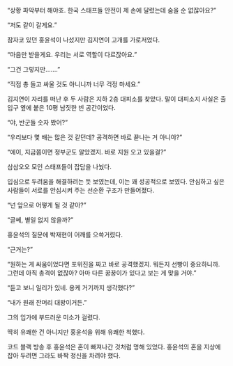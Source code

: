 “상황 파악부터 해야죠. 한국 스태프들 안전이 제 손에 달렸는데 숨을 순 없잖아요?”

“저도 같이 갈게요.”

잠자코 있던 홍윤석이 나섰지만 김지연이 고개를 가로저었다.

“마음만 받을게요. 우리는 서로 역할이 다르잖아요.”

“그건 그렇지만…….”

“직접 총 들고 싸울 것도 아니니까 너무 걱정 마세요.”

김지연이 자리를 떠난 후 두 사람은 지하 2층 대피소를 찾았다. 말이 대피소지 사실은 출입구 옆에 붙은 10평 남짓한 빈 공간이었다.

“야, 반군들 숫자 봤어?”

“우리보다 몇 배는 많은 것 같던데? 공격하면 바로 끝나는 거 아니야?”

“에이, 지금쯤이면 정부군도 알았겠지. 바로 지원 오고 있을걸?”

삼삼오오 모인 스태프들이 잡담을 나눴다.

입심으로 두려움을 해결하려는 듯 보였는데, 이는 꽤 성공적으로 보였다. 안심하고 싶은 사람들이 서로를 안심시켜 주는 선순환 구조가 만들어졌다.

“넌 앞으로 어떻게 될 것 같아?”

“글쎄, 별일 없지 않을까?”

홍윤석의 질문에 박재현이 어깨를 으쓱거렸다.

“근거는?”

“원하는 게 싸움이었다면 포위진을 짜고 바로 공격했겠지. 뭐든지 선빵이 중요하니까. 그런데 아직 총격이 없잖아? 아마 다른 꿍꿍이가 있다고 보는 게 맞을 거야.”

“듣고 보니 일리가 있네. 용케 거기까지 생각했다?”

“내가 원래 잔머리 대왕이거든.”

그의 입가에 부드러운 미소가 걸렸다.

딱히 유쾌한 건 아니지만 홍윤석을 위해 유쾌한 척했다.

코드 블랙 방송 후 홍윤석은 혼이 빠져나간 것처럼 멍해 있었다. 홍윤석의 혼을 지상에 잡아 두려면 그라도 바짝 정신을 차려야 했다.
